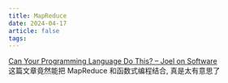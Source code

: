 ```yaml
---
title: MapReduce
date: 2024-04-17
article: false
tags: 
---
```


[Can Your Programming Language Do This? – Joel on Software](https://www.joelonsoftware.com/2006/08/01/can-your-programming-language-do-this/)  
这篇文章竟然能把 MapReduce 和函数式编程结合, 真是太有意思了